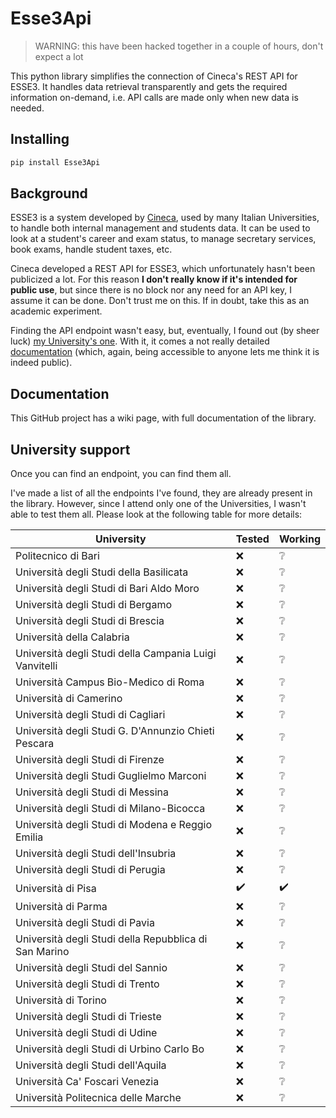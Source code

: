 # Esse3Api

> WARNING: this have been hacked together in a couple of hours, don't expect a lot

This python library simplifies the connection of Cineca's REST API for ESSE3. It handles data retrieval transparently and gets the required information on-demand, i.e. API calls are made only when new data is needed.

## Installing

```bash
pip install Esse3Api
```

## Background

ESSE3 is a system developed by [Cineca](http://cineca.it/), used by many Italian Universities, to handle both internal management and students data. It can be used to look at a student's career and exam status, to manage secretary services, book exams, handle student taxes, etc.

Cineca developed a REST API for ESSE3, which unfortunately hasn't been publicized a lot. For this reason **I don't really know if it's intended for public use**, but since there is no block nor any need for an API key, I assume it can be done. Don't trust me on this. If in doubt, take this as an academic experiment.

Finding the API endpoint wasn't easy, but, eventually, I found out (by sheer luck) [my University's one](https://www.studenti.unipi.it/e3rest/api). With it, it comes a not really detailed [documentation](https://www.studenti.unipi.it/e3rest/docs/) (which, again, being accessible to anyone lets me think it is indeed public).

## Documentation

This GitHub project has a wiki page, with full documentation of the library.

## University support

Once you can find an endpoint, you can find them all.

I've made a list of all the endpoints I've found, they are already present in the library. However, since I attend only one of the Universities, I wasn't able to test them all. Please look at the following table for more details:

| University | Tested | Working |
| ---------- | ------ | ------- |
| Politecnico di Bari | :x: | :grey_question: |
| Università degli Studi della Basilicata | :x: | :grey_question: |
| Università degli Studi di Bari Aldo Moro | :x: | :grey_question: |
| Università degli Studi di Bergamo | :x: | :grey_question: |
| Università degli Studi di Brescia | :x: | :grey_question: |
| Università della Calabria | :x: | :grey_question: |
| Università degli Studi della Campania Luigi Vanvitelli | :x: | :grey_question: |
| Università Campus Bio-Medico di Roma | :x: | :grey_question: |
| Università di Camerino | :x: | :grey_question: |
| Università degli Studi di Cagliari | :x: | :grey_question: |
| Università degli Studi G. D'Annunzio Chieti Pescara | :x: | :grey_question: |
| Università degli Studi di Firenze | :x: | :grey_question: |
| Università degli Studi Guglielmo Marconi | :x: | :grey_question: |
| Università degli Studi di Messina | :x: | :grey_question: |
| Università degli Studi di Milano-Bicocca | :x: | :grey_question: |
| Università degli Studi di Modena e Reggio Emilia | :x: | :grey_question: |
| Università degli Studi dell'Insubria | :x: | :grey_question: |
| Università degli Studi di Perugia | :x: | :grey_question: |
| Università di Pisa | :heavy_check_mark: | :heavy_check_mark: |
| Università di Parma | :x: | :grey_question: |
| Università degli Studi di Pavia | :x: | :grey_question: |
| Università degli Studi della Repubblica di San Marino | :x: | :grey_question: |
| Università degli Studi del Sannio | :x: | :grey_question: |
| Università degli Studi di Trento | :x: | :grey_question: |
| Università di Torino | :x: | :grey_question: |
| Università degli Studi di Trieste | :x: | :grey_question: |
| Università degli Studi di Udine | :x: | :grey_question: |
| Università degli Studi di Urbino Carlo Bo | :x: | :grey_question: |
| Università degli Studi dell'Aquila | :x: | :grey_question: |
| Università Ca' Foscari Venezia | :x: | :grey_question: |
| Università Politecnica delle Marche | :x: | :grey_question: |
